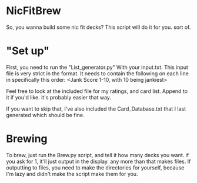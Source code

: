 # NicFitBrew
So, you wanna build some nic fit decks?  This script will do it for you.  sort of.

# "Set up"
First, you need to run the "List_generator.py" With your input.txt.
This input file is very strict in the format.  It needs to contain the following on each line in specifically this order:
<Jank Score 1-10, with 10 being jankiest> <Minimum amount to add to the deck> <Maximum amount to add to the deck> <Exact Card Name>

Feel free to look at the included file for my ratings, and card list.  Append to it if you'd like.  it's probably easier that way.

If you want to skip that, I've also included the Card_Database.txt that I last generated which should be fine.

# Brewing
To brew, just run the Brew.py script, and tell it how many decks you want.  if you ask for 1, it'll just output in the display.  any more than that makes files.
If outputting to files, you need to make the directories for yourself, because I'm lazy and didn't make the script make them for you.
